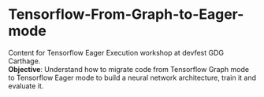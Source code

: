 # Tensorflow-From-Graph-to-Eager-mode
Content for Tensorflow Eager Execution workshop at devfest GDG Carthage. <br />
**Objective**: Understand how to migrate code from Tensorflow Graph mode to Tensorflow Eager mode to build a neural network architecture, train it and evaluate it. 

